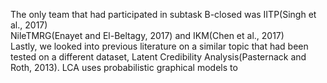   The only team that had participated in subtask B-closed was IITP(Singh et al., 2017)   
  NileTMRG(Enayet and El-Beltagy, 2017) and IKM(Chen et al., 2017)   
  Lastly, we looked into previous literature on a similar topic that had been tested on a different dataset, Latent Credibility Analysis(Pasternack and Roth, 2013). LCA uses probabilistic graphical models to 


